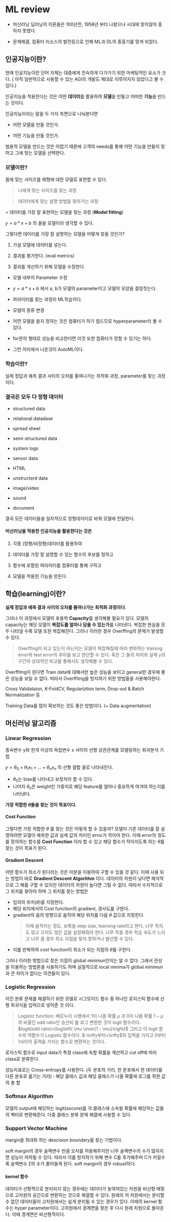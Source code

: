 # ML review

- 머신러닝 딥러닝의 이론들은 100년전, 1958년 부터 나왔으나 시대에 맞지않아 흥하지 못했다.

- 문제해결, 컴퓨터 리소스의 발전등으로 인해 ML과 DL의 중흥기를 맞게 되었다.

  

## 인공지능이란?

현재 인공지능이란 단어 자체는 대중에게 친숙하게 다가가기 위한 마케팅적인 요소가 크다. ( 아직 일반적으로 사용할 수 있는 AGI의 개발도 제대로 이루어지지 않았다고 볼 수 있다.)

인공지능을 적용한다는 것은 어떤 **데이터**를 활용하여 **모델**을 만들고 어떠한 **기능**을 만드는 것이다.

  

인공지능이라는 말을 두 가지 측면으로 나눠본다면

- 어떤 모델을 만들 것인가.

- 어떤 기능을 만들 것인가.

  

범용적 모델을 만드는 것은 어렵기 때문에 고객의 needs를 통해 어떤 기능을 만들지 정하고 그에 맞는 모델을 선택한다.

  

### 모델이란?

  

몸에 맞는 사이즈를 체형에 대한 모델로 표현할 수 있다.

> 나에게 맞는 사이즈를 찾는 과정

>

>데이터에게 맞는 설명 방법을 찾아가는 과정

= 데이터를 가장 잘 표현하는 모델을 찾는 과정 (**Model fitting**)

  

$y = a * x + b$ 의 꼴을 모델이라 생각할 수 있다.

  

그렇다면 데이터를 가장 잘 설명하는 모델을 어떻게 찾을 것인가?

1. 가설 모델에 데이터를 넣는다.

2. 결과를 평가한다. (eval metrics)

3. 결과를 개선하기 위해 모델을 수정한다.

- 모델 내부의 Parameter 수정

- $y = a * x + b$ 에서 a, b가 모델의 parameter이고 모델의 모양을 결정짓는다.

- 파라미터를 찾는 과정이 ML학습이다.

- 모델의 종류 변경

- 어떤 모델을 쓸지 정하는 것은 컴퓨터가 하기 힘드므로 hyperparameter라 볼 수 있다.

- for문의 형태로 성능을 비교한다면 이것 또한 컴퓨터가 정할 수 있기는 하다.

- 그런 의미에서 나온것이 AutoML이다.

  

### 학습이란?

실제 정답과 예측 결과 사이의 오차를 줄여나가는 최적화 과정, parameter를 찾는 과정이다.

  

### 결국은 모두 다 정형 데이터

- structured data

- relational datadase

- spread sheet

- semi-structured data

- system logs

- sensor data

- HTML

- unstructerd data

- image/video

- sound

- document

결국 모든 데이터들을 일차적으로 정형데이터로 바꿔 모델에 전달한다.

  

#### 머신러닝을 적용한 인공지능을 활용한다는 것은

1. 각종 (정형/비정형)데이터를 활용하여

2. 데이터를 가장 잘 설명할 수 있는 함수의 후보를 정하고

3. 함수에 포함된 파라미터를 컴퓨터를 통해 구하고

4. 모델을 적용한 기능을 만든다.

  

## 학습(learning)이란?

**실제 정답과 예측 결과 사이의 오차를 줄여나가는 최적화 과정이다.**

그러나 이 과정에서 모델의 포용력 **Capacity**를 생각해볼 필요가 있다. 모델의 capacity는 해당 모델이 **복잡도를 얼마나 담을 수 있는가**를 나타낸다.  복잡한 현실을 모두 나타낼 수록 모델 또한 복잡해진다. 그러나 이러한 경우 Overffing의 문제가 발생할 수 있다. 

> Overffing이 되고 있는지 아닌지는 모델이 복잡해짐에 따라 변화하는 training error와 test error의 추이를 보고 판단할 수 있다. 혹은 그 둘의 차이와 실제 y의 구간의 상대적인 비교를 통해서도 생각해볼 수 있다.

Overffitng이 된다면 Train data에 대해서만 높은 성능을 보이고 general한 경우에 좋은 성능을 보일 수 없다. 따라서 Overffitng을 방지하기 위한 방법들을 사용해야한다.

Cross Validataion, K-FoldCV, Regulariztion term, Drop-out & Batch Normalization 등

Training Data를 많이 확보하는 것도 좋은 방법이다. (+ Data augmentation)

## 머신러닝 알고리즘

### Linear Regression
종속변수 y와 한개 이상의 독립변수 x 사이의 선형 상관관계를 모델링하는 회귀분석 기법

$y = \theta_0 +\theta_1x_1 + \dots + \theta_n x_n$ 의 선형 결합 꼴로 나타내진다.
- $\theta_0$는 bias를 나타내고 보정치라 할 수 있다.
- 나머지 $\theta_n$은 weight인 가중치로 해당 feature를 얼마나 중요하게 여겨야 하는지를 나타낸다.

**가장 적합한 $\theta$들을 찾는 것이 목표이다.**

#### Cost Function

그렇다면 가장 적합한  $\theta$ 를  찾는 것은 어떻게 할 수 있을까? 모델이 기존 데이터를 잘 설명하려면 모델이 예측한 값과 실제 값의 차이인 error가 작아야 한다. 이때 error의 정도를 정의하는 함수를 **Cost Function** 이라 할 수 있고 해당 함수가 작아지도록 하는 $\theta$를 찾는 것이 목표가 된다.

#### Gradient Descent

어떤 함수가 최소가 된다라는 것은 미분을 이용하여 구할 수 있을 것 같다. 이때 사용 되는 방법이 바로 **Gradient Descent Algorithm** 이다. 데이터의 차원이 낮다면 해석적으로 그 해를 구할 수 있지만 데이터의 차원이 높다면 그럴 수 없다. 따라서 수치적으로 그 위치를 찾아야 하며 그 위치를 찾는 방법은
	
- 임의의 위치($\theta$)를 지정한다.
- 해당 위치에서의 Cost function의 gradient, 경사도를 구한다.
- gradient의 음의 방향으로 움직여 해당 위치를 다음 $\theta$ 값으로 지정한다.
	> 이때 움직이는 정도, 보폭을 step size, learning rate라고 한다. 너무 작지도 않고 크지도 않은 값을 설정해줘야 한다. 너무 작을 경우 학습 속도가 느리고 너무 클 경우 최소 지점을 찾지 못하거나 발산할 수 있다.
- 이를 반복하여 cost function이 최소가 되는 지점의 $\theta$를 구한다.

그러나 이러한 방법으로 찾은 지점이 global minimun인지는 알 수 없다. 그래서 관성을 이용하는 방법론을 사용하기도 하며 실질적으로 local minima가 global minimun과 큰 차이가 없다는 의견들이 있다.

### Logistic Regression
이진 분류 문제를 해결하기 위한 모델로 시그모이드 함수 중 하나인 로지스틱 함수에 선형 회귀식을 입력으로 넣어준 것 이다.
>Logistic function: 베르누이 시행에서 1이 나올 확률 $\mu$ 과 0이 나올 확률 $1-\mu$ 의 비율인 odd ratio인 승산비 를 로그 변환한 것이 logit 함수이다.  
>$logit(odd ratio)=\log\left( \mu \over{1 - \mu}\right)$ 
>그리고 이 logit 함수의 역함수가 Logistic 함수이다. $-\infty부터+\infty$의 입력을 가지고 0부터 1사이의 출력을 가지는 함수로 변환하는 것이다.

로지스틱 함수로 input data가 특정 class에 속할 확률을 계산하고  cut off에 따라 class로 분류한다.

성능지표로는 Cross-entropy를 사용한다. (두 분포의 거리, 한 분포에서 한 데이터를 다른 분포로 옮기는 거리) 
: 해당 클래스 값과 해당 클래스가 나올 확률에 로그를 취한 값의 총 합

### Softmax Algorithm

모델의 output에 해당하는 logit(socore)를 각 클래스에 소속될 확률에 해당하는 값들의 벡터로 변환해준다. 다중 클래스 분류 문제 해결에 사용할 수 있다.

### Support Vector Machine

margin을 최대화 하는 descision boundary를 찾는 기법이다.

soft margin의 경우 슬랙변수 만큼 오차를 허용해주지만 너무 슬랙변수의 수가 많아지면 성능이 저하될 수 있다. 따라서 이를 방지하기 위해 변수 C를 추가해주며 C가 커질수록 슬랙변수 $\xi$의 수가 줄어들게 된다. 
soft margin의 경우 robust하다. 

#### kernel 함수
데이터가 선형적으로 분리되지 않는 경우에는 데이터가 놓여져있는 차원을 비선형 매핑으로 고차원의 공간으로 변환하는 것으로 해결할 수 있다. 원래의 저 차원에서는 분리할 수 없던 데이터들이 고차원에서는 쉽게 분리될 수 있는 경우가 있다.  이때의 kernel 함수는 hyper parameter이다.
고차원에서 경계면을 찾은 후 다시 원래 차원으로 돌아온다. 이때 경계면은 비선형적이다. 
